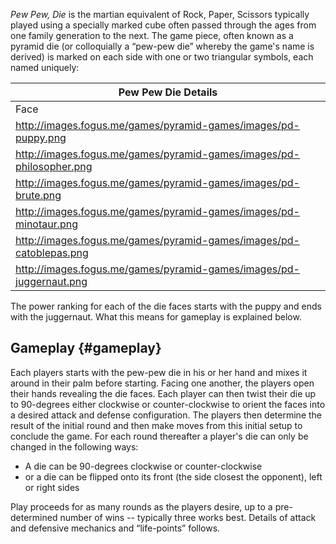 *Pew Pew, Die* is the martian equivalent of Rock, Paper, Scissors
typically played using a specially marked cube often passed through the
ages from one family generation to the next. The game piece, often known
as a pyramid die (or colloquially a “pew-pew die” whereby the game's
name is derived) is marked on each side with one or two triangular
symbols, each named uniquely:

|Pew Pew Die Details|
|-------------------|
|Face|Name|
|<http://images.fogus.me/games/pyramid-games/images/pd-puppy.png>|puppy|
|<http://images.fogus.me/games/pyramid-games/images/pd-philosopher.png>|philosopher|
|<http://images.fogus.me/games/pyramid-games/images/pd-brute.png>|brute|
|<http://images.fogus.me/games/pyramid-games/images/pd-minotaur.png>|<s>minotaur</s>|
|<http://images.fogus.me/games/pyramid-games/images/pd-catoblepas.png>|catoblepas|
|<http://images.fogus.me/games/pyramid-games/images/pd-juggernaut.png>|juggernaut|

The power ranking for each of the die faces starts with the puppy and
ends with the juggernaut. What this means for gameplay is explained
below.

Gameplay {#gameplay}
--------

Each players starts with the pew-pew die in his or her hand and mixes it
around in their palm before starting. Facing one another, the players
open their hands revealing the die faces. Each player can then twist
their die up to 90-degrees either clockwise or counter-clockwise to
orient the faces into a desired attack and defense configuration. The
players then determine the result of the initial round and then make
moves from this initial setup to conclude the game. For each round
thereafter a player's die can only be changed in the following ways:

-   A die can be 90-degrees clockwise or counter-clockwise
-   or a die can be flipped onto its front (the side closest the
    opponent), left or right sides

Play proceeds for as many rounds as the players desire, up to a
pre-determined number of wins -- typically three works best. Details of
attack and defensive mechanics and “life-points” follows.

